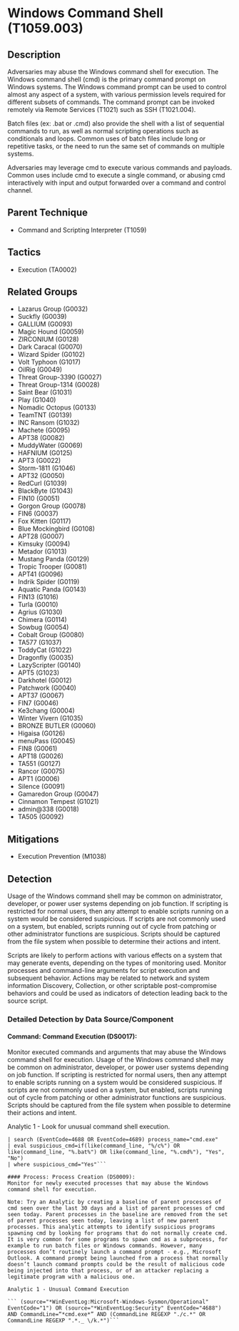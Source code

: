 # Windows Command Shell (T1059.003)

## Description
Adversaries may abuse the Windows command shell for execution. The Windows command shell (cmd) is the primary command prompt on Windows systems. The Windows command prompt can be used to control almost any aspect of a system, with various permission levels required for different subsets of commands. The command prompt can be invoked remotely via Remote Services (T1021) such as SSH (T1021.004).

Batch files (ex: .bat or .cmd) also provide the shell with a list of sequential commands to run, as well as normal scripting operations such as conditionals and loops. Common uses of batch files include long or repetitive tasks, or the need to run the same set of commands on multiple systems.

Adversaries may leverage cmd to execute various commands and payloads. Common uses include cmd to execute a single command, or abusing cmd interactively with input and output forwarded over a command and control channel.

## Parent Technique
- Command and Scripting Interpreter (T1059)

## Tactics
- Execution (TA0002)

## Related Groups
- Lazarus Group (G0032)
- Suckfly (G0039)
- GALLIUM (G0093)
- Magic Hound (G0059)
- ZIRCONIUM (G0128)
- Dark Caracal (G0070)
- Wizard Spider (G0102)
- Volt Typhoon (G1017)
- OilRig (G0049)
- Threat Group-3390 (G0027)
- Threat Group-1314 (G0028)
- Saint Bear (G1031)
- Play (G1040)
- Nomadic Octopus (G0133)
- TeamTNT (G0139)
- INC Ransom (G1032)
- Machete (G0095)
- APT38 (G0082)
- MuddyWater (G0069)
- HAFNIUM (G0125)
- APT3 (G0022)
- Storm-1811 (G1046)
- APT32 (G0050)
- RedCurl (G1039)
- BlackByte (G1043)
- FIN10 (G0051)
- Gorgon Group (G0078)
- FIN6 (G0037)
- Fox Kitten (G0117)
- Blue Mockingbird (G0108)
- APT28 (G0007)
- Kimsuky (G0094)
- Metador (G1013)
- Mustang Panda (G0129)
- Tropic Trooper (G0081)
- APT41 (G0096)
- Indrik Spider (G0119)
- Aquatic Panda (G0143)
- FIN13 (G1016)
- Turla (G0010)
- Agrius (G1030)
- Chimera (G0114)
- Sowbug (G0054)
- Cobalt Group (G0080)
- TA577 (G1037)
- ToddyCat (G1022)
- Dragonfly (G0035)
- LazyScripter (G0140)
- APT5 (G1023)
- Darkhotel (G0012)
- Patchwork (G0040)
- APT37 (G0067)
- FIN7 (G0046)
- Ke3chang (G0004)
- Winter Vivern (G1035)
- BRONZE BUTLER (G0060)
- Higaisa (G0126)
- menuPass (G0045)
- FIN8 (G0061)
- APT18 (G0026)
- TA551 (G0127)
- Rancor (G0075)
- APT1 (G0006)
- Silence (G0091)
- Gamaredon Group (G0047)
- Cinnamon Tempest (G1021)
- admin@338 (G0018)
- TA505 (G0092)

## Mitigations
- Execution Prevention (M1038)

## Detection
Usage of the Windows command shell may be common on administrator, developer, or power user systems depending on job function. If scripting is restricted for normal users, then any attempt to enable scripts running on a system would be considered suspicious. If scripts are not commonly used on a system, but enabled, scripts running out of cycle from patching or other administrator functions are suspicious. Scripts should be captured from the file system when possible to determine their actions and intent.

Scripts are likely to perform actions with various effects on a system that may generate events, depending on the types of monitoring used. Monitor processes and command-line arguments for script execution and subsequent behavior. Actions may be related to network and system information Discovery, Collection, or other scriptable post-compromise behaviors and could be used as indicators of detection leading back to the source script.

### Detailed Detection by Data Source/Component
#### Command: Command Execution (DS0017): 
Monitor executed commands and arguments that may abuse the Windows command shell for execution. Usage of the Windows command shell may be common on administrator, developer, or power user systems depending on job function. If scripting is restricted for normal users, then any attempt to enable scripts running on a system would be considered suspicious. If scripts are not commonly used on a system, but enabled, scripts running out of cycle from patching or other administrator functions are suspicious. Scripts should be captured from the file system when possible to determine their actions and intent.

Analytic 1 - Look for unusual command shell execution.

``` sourcetype=WinEventLog:Security
| search (EventCode=4688 OR EventCode=4689) process_name="cmd.exe"
| eval suspicious_cmd=if(like(command_line, "%/c%") OR like(command_line, "%.bat%") OR like(command_line, "%.cmd%"), "Yes", "No")
| where suspicious_cmd="Yes"```

#### Process: Process Creation (DS0009): 
Monitor for newly executed processes that may abuse the Windows command shell for execution.

Note: Try an Analytic by creating a baseline of parent processes of cmd seen over the last 30 days and a list of parent processes of cmd seen today. Parent processes in the baseline are removed from the set of parent processes seen today, leaving a list of new parent processes. This analytic attempts to identify suspicious programs spawning cmd by looking for programs that do not normally create cmd.  It is very common for some programs to spawn cmd as a subprocess, for example to run batch files or Windows commands. However, many processes don’t routinely launch a command prompt - e.g., Microsoft Outlook. A command prompt being launched from a process that normally doesn’t launch command prompts could be the result of malicious code being injected into that process, or of an attacker replacing a legitimate program with a malicious one.

Analytic 1 - Unusual Command Execution

``` (source="*WinEventLog:Microsoft-Windows-Sysmon/Operational" EventCode="1") OR (source="*WinEventLog:Security" EventCode="4688") AND CommandLine=“*cmd.exe*” AND (CommandLine REGEXP "./c.*" OR CommandLine REGEXP ".*._ \/k.*")```


